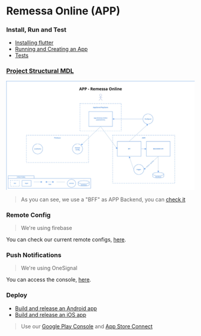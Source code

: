 # Remessa Online (APP)

### Install, Run and Test
* [Installing flutter](https://flutter.dev/docs/get-started/install)
* [Running and Creating an App](https://flutter.dev/docs/get-started/test-drive?tab=terminal)
* [Tests](https://flutter.dev/docs/testing)

### [Project Structural MDL](https://miro.com/app/board/o9J_kvSpqGo=/)
![Structural MDL](./APP_Mobile_Structural.jpg)

> As you can see, we use a "BFF" as APP Backend, you can [check it](https://github.com/BeeTech-global/bee-bff-mobile)

### Remote Config
> We're using firebase

You can check our current remote configs, [here](https://console.firebase.google.com/u/0/project/bee-remessaonline/config).

### Push Notifications
> We're using OneSignal

You can access the console, [here](https://app.onesignal.com/apps/b2f1b437-2038-499a-8cd6-b22afe57daa9).

### Deploy
* [Build and release an Android app
](https://flutter.dev/docs/deployment/android)
* [Build and release an iOS app
](https://flutter.dev/docs/deployment/ios)

> Use our [Google Play Console](https://play.google.com/apps/publish/?account=5241723775526803116#AppDashboardPlace:p=br.com.remessaonline&appid=4976165735620278686) and [App Store Connect](https://appstoreconnect.apple.com/WebObjects/iTunesConnect.woa/ra/ng/app/1491830364)